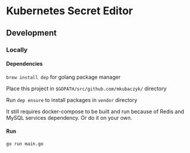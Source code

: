 # Kubernetes Secret Editor

## Development

### Locally

#### Dependencies

`brew install dep` for golang package manager

Place this project in `$GOPATH/src/github.com/mkubaczyk/` directory

Run `dep ensure` to install packages in `vendor` directory

It still requires docker-compose to be built and run because of Redis and MySQL services dependency. Or do it on your own.

#### Run

`go run main.go`
